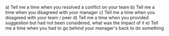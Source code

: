 a)        Tell me a time when you resolved a conflict on your team
b)        Tell me a time when you disagreed with your manager
c)        Tell me a time when you disagreed with your team / peer
d)        Tell me a time when you provided suggestion but had not been considered, what was the impact of it
e)        Tell me a time when you had to go behind your manager's back to do something
